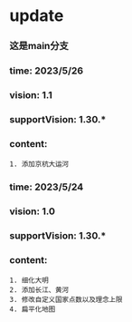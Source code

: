# update 
### 这是main分支

### time: 2023/5/26
### vision: 1.1
### supportVision: 1.30.\*
### content:
    1. 添加京杭大运河


### time: 2023/5/24
### vision: 1.0
### supportVision: 1.30.\*
### content:
    1. 细化大明
    2. 添加长江、黄河
    3. 修改自定义国家点数以及理念上限
    4. 扁平化地图